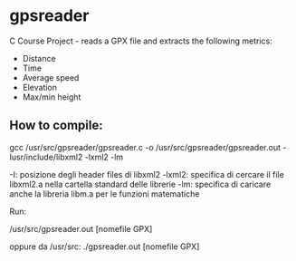 # gpsreader
C Course Project - reads a GPX file and extracts the following metrics:

* Distance
* Time
* Average speed
* Elevation
* Max/min height

## How to compile:

gcc /usr/src/gpsreader/gpsreader.c -o /usr/src/gpsreader/gpsreader.out -Iusr/include/libxml2 -lxml2 -lm

-I: posizione degli header files di libxml2
-lxml2: specifica di cercare il file libxml2.a nella cartella standard delle librerie
-lm: specifica di caricare anche la libreria libm.a per le funzioni matematiche

Run:

/usr/src/gpsreader.out [nomefile GPX]

oppure da /usr/src: ./gpsreader.out [nomefile GPX]


